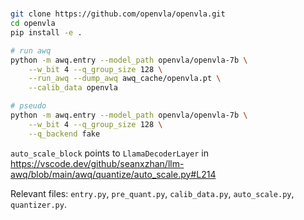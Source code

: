 # 
```bash
git clone https://github.com/openvla/openvla.git
cd openvla 
pip install -e .
```

```bash
# run awq
python -m awq.entry --model_path openvla/openvla-7b \
    --w_bit 4 --q_group_size 128 \
    --run_awq --dump_awq awq_cache/openvla.pt \
    --calib_data openvla

# pseudo
python -m awq.entry --model_path openvla/openvla-7b \
    --w_bit 4 --q_group_size 128 \
    --q_backend fake
```

`auto_scale_block` points to `LlamaDecoderLayer` in https://vscode.dev/github/seanxzhan/llm-awq/blob/main/awq/quantize/auto_scale.py#L214

Relevant files: `entry.py`, `pre_quant.py`, `calib_data.py`, `auto_scale.py`, `quantizer.py`.